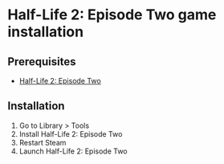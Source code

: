 # Half-Life 2: Episode Two game installation

## Prerequisites

- [Half-Life 2: Episode Two](https://store.steampowered.com/app/420/HalfLife_2_Episode_Two/)

## Installation

1. Go to Library &gt; Tools
2. Install Half-Life 2: Episode Two
3. Restart Steam
4. Launch Half-Life 2: Episode Two
